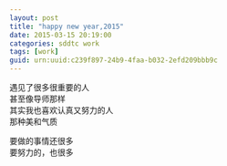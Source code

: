 ```yaml
---
layout: post
title: "happy new year,2015"
date: 2015-03-15 20:19:00
categories: sddtc work
tags: [work]
guid: urn:uuid:c239f897-24b9-4faa-b032-2efd209bbb9c
---
```



遇见了很多很重要的人  
甚至像导师那样  
其实我也喜欢认真又努力的人  
那种美和气质  

要做的事情还很多  
要努力的，也很多  
